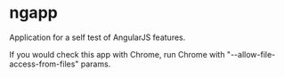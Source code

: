 ngapp
=====

Application for a self test of AngularJS features.

If you would check this app with Chrome, run Chrome with "--allow-file-access-from-files" params.
